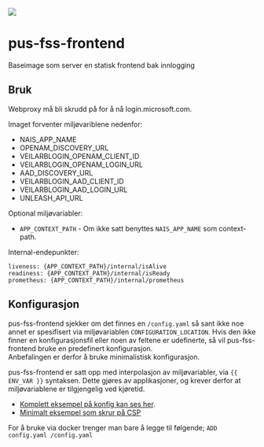 ![](https://github.com/navikt/pus-fss-frontend/workflows/Test,%20build%20and%20push/badge.svg)

# pus-fss-frontend
Baseimage som server en statisk frontend bak innlogging

## Bruk
Webproxy må bli skrudd på for å nå login.microsoft.com.

Imaget forventer miljøvariblene nedenfor:
- NAIS_APP_NAME
- OPENAM_DISCOVERY_URL
- VEILARBLOGIN_OPENAM_CLIENT_ID
- VEILARBLOGIN_OPENAM_LOGIN_URL
- AAD_DISCOVERY_URL
- VEILARBLOGIN_AAD_CLIENT_ID
- VEILARBLOGIN_AAD_LOGIN_URL
- UNLEASH_API_URL

Optional miljøvariabler:
- `APP_CONTEXT_PATH` - Om ikke satt benyttes `NAIS_APP_NAME` som context-path. 

Internal-endepunkter:

```
liveness: {APP_CONTEXT_PATH}/internal/isAlive 
readiness: {APP_CONTEXT_PATH}/internal/isReady 
prometheus: {APP_CONTEXT_PATH}/internal/prometheus
```  

## Konfigurasjon

pus-fss-frontend sjekker om det finnes en `/config.yaml` så sant ikke noe annet er spesifisert 
via miljøvariablen `CONFIGURATION_LOCATION`. 
Hvis den ikke finner en konfigurasjonsfil eller noen av feltene er udefinerte, så vil pus-fss-frontend bruke en predefinert konfigurasjon.   
Anbefalingen er derfor å bruke minimalistisk konfigurasjon.

pus-fss-frontend er satt opp med interpolasjon av miljøvariabler, via `{{ ENV_VAR }}` syntaksen. 
Dette gjøres av applikasjoner, og krever derfor at miljøvariablene er tilgjengelig ved kjøretid.

- [Komplett eksempel på konfig kan ses her](https://github.com/navikt/pus-fss-frontend/blob/master/fss-frontend.example.yaml).
- [Minimalt eksempel som skrur på CSP](https://github.com/navikt/pus-fss-frontend/blob/master/fss-frontend-minimal.example.yaml)


For å bruke via docker trenger man bare å legge til følgende; 
```ADD config.yaml /config.yaml```


